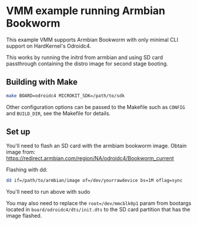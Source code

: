 # VMM example running Armbian Bookworm

This example VMM supports Armbian Bookworm with only minimal CLI support on HardKernel's Odroidc4.

This works by running the initrd from armbian and using SD card passthrough containing the distro image for second stage booting. 

## Building with Make

```sh
make BOARD=odroidc4 MICROKIT_SDK=/path/to/sdk
```
Other configuration options can be passed to the Makefile such as `CONFIG`
and `BUILD_DIR`, see the Makefile for details.

## Set up

You'll need to flash an SD card with the armbiam bookworm image. Obtain image from: https://redirect.armbian.com/region/NA/odroidc4/Bookworm_current

Flashing with dd:
```sh
dd if=/path/to/armbian/image of=/dev/yourrawdevice bs=1M oflag=sync
```
You'll need to run above with sudo

You may also need to replace the ```root=/dev/mmcblk0p1``` param from bootargs located in ```board/odroidc4/dts/init.dts``` to the SD card partition that has the image flashed.

